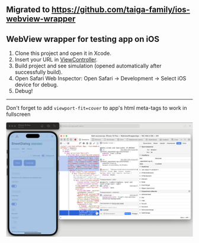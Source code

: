 ## Migrated to https://github.com/taiga-family/ios-webview-wrapper

## WebView wrapper for testing app on iOS

1. Clone this project and open it in Xcode.
2. Insert your URL in [ViewController](./WebviewWrapperApp/ViewController.swift#L22).
3. Build project and see simulation (opened automatically after successfully build).
4. Open Safari Web Inspector: Open Safari -> Development -> Select iOS device for debug.
5. Debug!

------------------------------------------------
Don't forget to add `viewport-fit=cover` to app's html meta-tags to work in fullscreen

![Test webview](assets/fullscreen.png)
